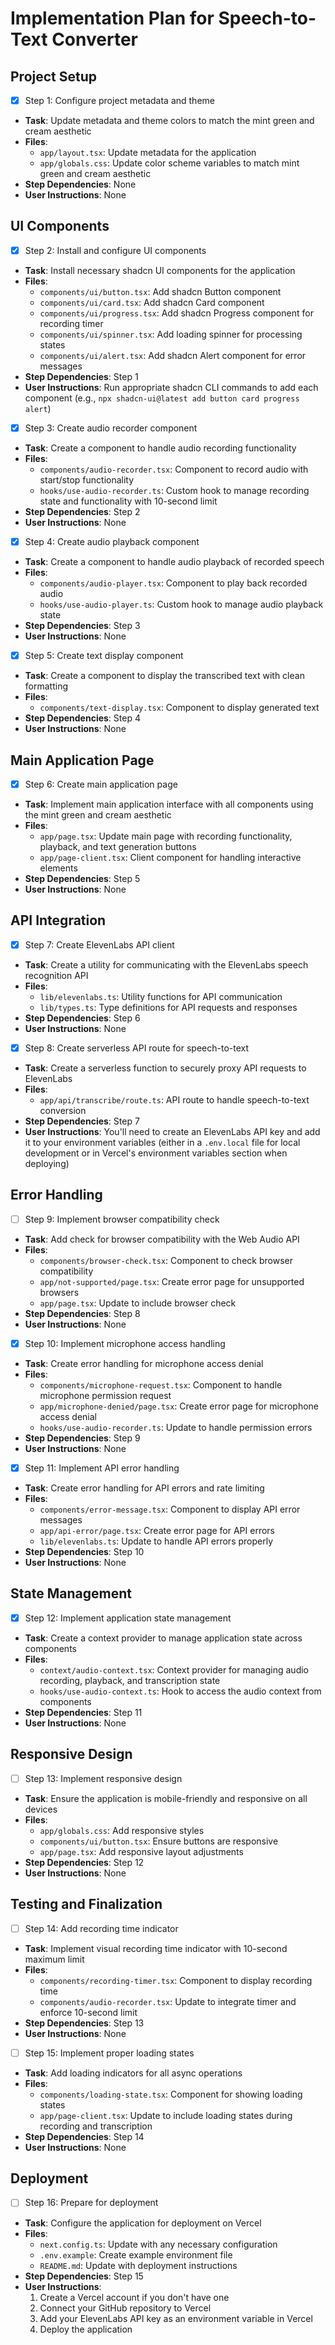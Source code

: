 # Implementation Plan for Speech-to-Text Converter

## Project Setup
- [x] Step 1: Configure project metadata and theme
 - **Task**: Update metadata and theme colors to match the mint green and cream aesthetic
 - **Files**:
   - `app/layout.tsx`: Update metadata for the application
   - `app/globals.css`: Update color scheme variables to match mint green and cream aesthetic
 - **Step Dependencies**: None
 - **User Instructions**: None

## UI Components
- [x] Step 2: Install and configure UI components
 - **Task**: Install necessary shadcn UI components for the application
 - **Files**:
   - `components/ui/button.tsx`: Add shadcn Button component
   - `components/ui/card.tsx`: Add shadcn Card component
   - `components/ui/progress.tsx`: Add shadcn Progress component for recording timer
   - `components/ui/spinner.tsx`: Add loading spinner for processing states
   - `components/ui/alert.tsx`: Add shadcn Alert component for error messages
 - **Step Dependencies**: Step 1
 - **User Instructions**: Run appropriate shadcn CLI commands to add each component (e.g., `npx shadcn-ui@latest add button card progress alert`)

- [x] Step 3: Create audio recorder component
 - **Task**: Create a component to handle audio recording functionality
 - **Files**:
   - `components/audio-recorder.tsx`: Component to record audio with start/stop functionality
   - `hooks/use-audio-recorder.ts`: Custom hook to manage recording state and functionality with 10-second limit
 - **Step Dependencies**: Step 2
 - **User Instructions**: None

- [x] Step 4: Create audio playback component
 - **Task**: Create a component to handle audio playback of recorded speech
 - **Files**:
   - `components/audio-player.tsx`: Component to play back recorded audio
   - `hooks/use-audio-player.ts`: Custom hook to manage audio playback state
 - **Step Dependencies**: Step 3
 - **User Instructions**: None

- [x] Step 5: Create text display component
 - **Task**: Create a component to display the transcribed text with clean formatting
 - **Files**:
   - `components/text-display.tsx`: Component to display generated text
 - **Step Dependencies**: Step 4
 - **User Instructions**: None

## Main Application Page
- [x] Step 6: Create main application page
 - **Task**: Implement main application interface with all components using the mint green and cream aesthetic
 - **Files**:
   - `app/page.tsx`: Update main page with recording functionality, playback, and text generation buttons
   - `app/page-client.tsx`: Client component for handling interactive elements
 - **Step Dependencies**: Step 5
 - **User Instructions**: None

## API Integration
- [x] Step 7: Create ElevenLabs API client
 - **Task**: Create a utility for communicating with the ElevenLabs speech recognition API
 - **Files**:
   - `lib/elevenlabs.ts`: Utility functions for API communication
   - `lib/types.ts`: Type definitions for API requests and responses
 - **Step Dependencies**: Step 6
 - **User Instructions**: None

- [x] Step 8: Create serverless API route for speech-to-text
 - **Task**: Create a serverless function to securely proxy API requests to ElevenLabs
 - **Files**:
   - `app/api/transcribe/route.ts`: API route to handle speech-to-text conversion
 - **Step Dependencies**: Step 7
 - **User Instructions**: You'll need to create an ElevenLabs API key and add it to your environment variables (either in a `.env.local` file for local development or in Vercel's environment variables section when deploying)

## Error Handling
- [ ] Step 9: Implement browser compatibility check
 - **Task**: Add check for browser compatibility with the Web Audio API
 - **Files**:
   - `components/browser-check.tsx`: Component to check browser compatibility
   - `app/not-supported/page.tsx`: Create error page for unsupported browsers
   - `app/page.tsx`: Update to include browser check
 - **Step Dependencies**: Step 8
 - **User Instructions**: None

- [x] Step 10: Implement microphone access handling
 - **Task**: Create error handling for microphone access denial
 - **Files**:
   - `components/microphone-request.tsx`: Component to handle microphone permission request
   - `app/microphone-denied/page.tsx`: Create error page for microphone access denial
   - `hooks/use-audio-recorder.ts`: Update to handle permission errors
 - **Step Dependencies**: Step 9
 - **User Instructions**: None

- [x] Step 11: Implement API error handling
 - **Task**: Create error handling for API errors and rate limiting
 - **Files**:
   - `components/error-message.tsx`: Component to display API error messages
   - `app/api-error/page.tsx`: Create error page for API errors
   - `lib/elevenlabs.ts`: Update to handle API errors properly
 - **Step Dependencies**: Step 10
 - **User Instructions**: None

## State Management
- [x] Step 12: Implement application state management
 - **Task**: Create a context provider to manage application state across components
 - **Files**:
   - `context/audio-context.tsx`: Context provider for managing audio recording, playback, and transcription state
   - `hooks/use-audio-context.ts`: Hook to access the audio context from components
 - **Step Dependencies**: Step 11
 - **User Instructions**: None

## Responsive Design
- [ ] Step 13: Implement responsive design
 - **Task**: Ensure the application is mobile-friendly and responsive on all devices
 - **Files**:
   - `app/globals.css`: Add responsive styles
   - `components/ui/button.tsx`: Ensure buttons are responsive
   - `app/page.tsx`: Add responsive layout adjustments
 - **Step Dependencies**: Step 12
 - **User Instructions**: None

## Testing and Finalization
- [ ] Step 14: Add recording time indicator
 - **Task**: Implement visual recording time indicator with 10-second maximum limit
 - **Files**:
   - `components/recording-timer.tsx`: Component to display recording time
   - `components/audio-recorder.tsx`: Update to integrate timer and enforce 10-second limit
 - **Step Dependencies**: Step 13
 - **User Instructions**: None

- [ ] Step 15: Implement proper loading states
 - **Task**: Add loading indicators for all async operations
 - **Files**:
   - `components/loading-state.tsx`: Component for showing loading states
   - `app/page-client.tsx`: Update to include loading states during recording and transcription
 - **Step Dependencies**: Step 14
 - **User Instructions**: None

## Deployment
- [ ] Step 16: Prepare for deployment
 - **Task**: Configure the application for deployment on Vercel
 - **Files**:
   - `next.config.ts`: Update with any necessary configuration
   - `.env.example`: Create example environment file
   - `README.md`: Update with deployment instructions
 - **Step Dependencies**: Step 15
 - **User Instructions**: 
   1. Create a Vercel account if you don't have one
   2. Connect your GitHub repository to Vercel
   3. Add your ElevenLabs API key as an environment variable in Vercel
   4. Deploy the application